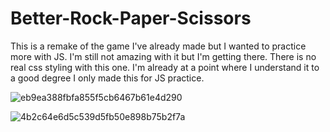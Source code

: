 ﻿# Better-Rock-Paper-Scissors
This is a remake of the game I've already made but I wanted to practice more with JS. I'm still not amazing with it but I'm getting there. There is no real css styling with this one. I'm already at a point where I understand it to a good degree I only made this for JS practice.


![eb9ea388fbfa855f5cb6467b61e4d290](https://github.com/OKjos/Better-Rock-Paper-Scissors/assets/113487918/ded91837-eca8-4a04-9a15-0ee20d96f1c6)


![4b2c64e6d5c539d5fb50e898b75b2f7a](https://github.com/OKjos/Better-Rock-Paper-Scissors/assets/113487918/aade5cd4-113a-4ee2-ab33-e4793a12795d)

